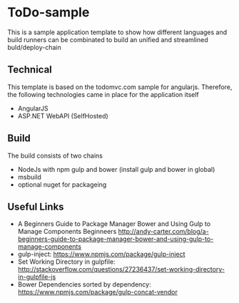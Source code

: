 # ToDo-sample
This is a sample application template to show how different languages and build runners can be combinated to build an unified and streamlined buld/deploy-chain

## Technical
This template is based on the todomvc.com sample for angularjs. Therefore, the following technologies came in place for the application itself

* AngularJS
* ASP.NET WebAPI (SelfHosted)
 
## Build
The build consists of two chains
* NodeJs with npm gulp and bower (install gulp and bower in global)
* msbuild
* optional nuget for packageing

## Useful Links

* A Beginners Guide to Package Manager Bower and Using Gulp to Manage Components Beginneers http://andy-carter.com/blog/a-beginners-guide-to-package-manager-bower-and-using-gulp-to-manage-components
* gulp-inject: https://www.npmjs.com/package/gulp-inject
* Set Working Directory in gulpfile: http://stackoverflow.com/questions/27236437/set-working-directory-in-gulpfile-js
* Bower Dependencies sorted by dependency: https://www.npmjs.com/package/gulp-concat-vendor 